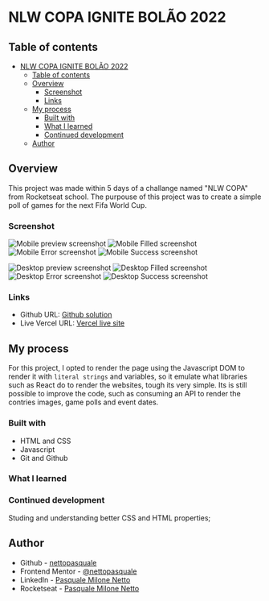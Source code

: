 # NLW COPA IGNITE BOLÃO 2022

## Table of contents

- [NLW COPA IGNITE BOLÃO 2022](#nlw-copa-ignite-bolão-2022)
  - [Table of contents](#table-of-contents)
  - [Overview](#overview)
    - [Screenshot](#screenshot)
    - [Links](#links)
  - [My process](#my-process)
    - [Built with](#built-with)
    - [What I learned](#what-i-learned)
    - [Continued development](#continued-development)
  - [Author](#author)

## Overview

This project was made within 5 days of a challange named "NLW COPA" from Rocketseat school.
The purpouse of this project was to create a simple poll of games for the next Fifa World Cup.

### Screenshot

![Mobile preview screenshot]()
![Mobile Filled screenshot]()
![Mobile Error screenshot]()
![Mobile Success screenshot]()

![Desktop preview screenshot]()
![Desktop Filled screenshot]()
![Desktop Error screenshot]()
![Desktop Success screenshot]()

### Links

- Github URL: [Github solution](https://github.com/nettopasquale/nlw-copa-explorer)
- Live Vercel URL: [Vercel live site]()

## My process

For this project, I opted to render the page using the Javascript DOM to render it with ```literal strings``` and variables,
so it emulate what libraries such as React do to render the websites, tough its very simple. Its is still possible to improve the code, such as consuming an API to render the contries images, game polls and event dates.

### Built with

- HTML and CSS
- Javascript
- Git and Github

### What I learned

### Continued development

Studing and understanding better CSS and HTML properties;

## Author

- Github - [nettopasquale](https://github.com/nettopasquale)
- Frontend Mentor - [@nettopasquale](https://www.frontendmentor.io/profile/nettopasquale)
- LinkedIn - [Pasquale Milone Netto](https://www.linkedin.com/in/pasquale-milone-netto/)
- Rocketseat - [Pasquale Milone Netto](https://app.rocketseat.com.br/me/pasquale-milone-netto-01973)
